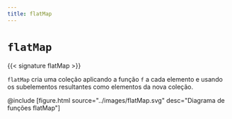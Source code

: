 ```yaml
---
title: flatMap
---
```


# `flatMap`

{{< signature flatMap >}}

`flatMap` cria uma coleção aplicando a função `f` a cada elemento e usando os subelementos resultantes como elementos da nova coleção.

@include [figure.html source="../images/flatMap.svg" desc="Diagrama de funções flatMap"]
